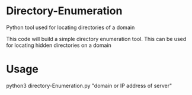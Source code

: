 # Directory-Enumeration
Python tool used for locating directories of a domain

This code will build a simple directory enumeration tool. This can be used for locating hidden directories on a domain

# Usage

python3 directory-Enumeration.py "domain or IP address of server"
